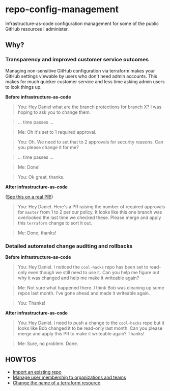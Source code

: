 # repo-config-management

Infrastructure-as-code configuration management for some of the public GitHub resources I administer.

## Why?

### Transparency and improved customer service outcomes

Managing non-sensitive GitHub configuration via terraform makes your GitHub settings viewable by users who don't need admin accounts. This makes for much quicker customer service and less time asking admin users to look things up.

**Before infrastructure-as-code**

> You: Hey Daniel what are the branch protections for branch X? I was hoping to ask you to change them.

> ... time passes ...

> Me: Oh it's set to 1 required approval.

> You: Oh. We need to set that to 2 approvals for security reasons. Can you please change it for me?

> ... time passes ...

> Me: Done!

> You: Ok great, thanks.

**After infrastructure-as-code**

([See this on a real PR!](https://github.com/dpritchett/repo-config-management/pull/1))

> You: Hey Daniel. Here's a PR raising the number of required approvals for `master` from 1 to 2 per our policy. It looks like this one branch was overlooked the last time we checked these. Please merge and apply this `terraform` change to sort it out.

> Me: Done, thanks!


### Detailed automated change auditing and rollbacks

**Before infrastructure-as-code**

> You: Hey Daniel. I noticed the `cool-hacks` repo has been set to read-only even though we still need to use it. Can you help me figure out why it was changed and help me make it writeable again?

> Me: Not sure what happened there. I think Bob was cleaning up some repos last month. I've gone ahead and made it writeable again.

> You: Thanks!

**After infrastructure-as-code**

> You: Hey Daniel. I need to push a change to the `cool-hacks` repo but it looks like Bob changed it to be read-only last month. Can you please merge and apply this PR to make it writeable again? Thanks!

> Me: Sure, no problem. Done.


## HOWTOS

- [Import an existing repo](./doc/import-resource.md)
- [Manage user membership to organizations and teams](doc/manage-memberships.md)
- [Change the name of a terraform resource](doc/rename-tf-resource.md)

